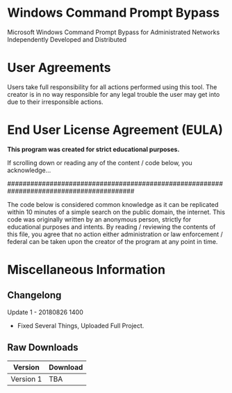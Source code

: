 # Windows Command Prompt Bypass
Microsoft Windows Command Prompt Bypass for Administrated Networks
Independently Developed and Distributed

# User Agreements
Users take full responsibility for all actions performed using this tool.
The creator is in no way responsible for any legal trouble the user may get into due to their irresponsible actions.

# End User License Agreement (EULA)
**This program was created for strict educational purposes.**

If scrolling down or reading any of the content / code below, you acknowledge...

#########################################################################################

The code below is considered common knowledge as it can be replicated within 10
minutes of a simple search on the public domain, the internet. This code was
originally written by an anonymous person, strictly for educational purposes and
intents. By reading / reviewing the contents of this file, you agree that no action
either administration or law enforcement / federal can be taken upon the creator
of the program at any point in time.

# Miscellaneous Information

## Changelong

Update 1 - 20180826 1400
* Fixed Several Things, Uploaded Full Project.

## Raw Downloads

| Version | Download |
|---------|----------|
| Version 1  | TBA      |

